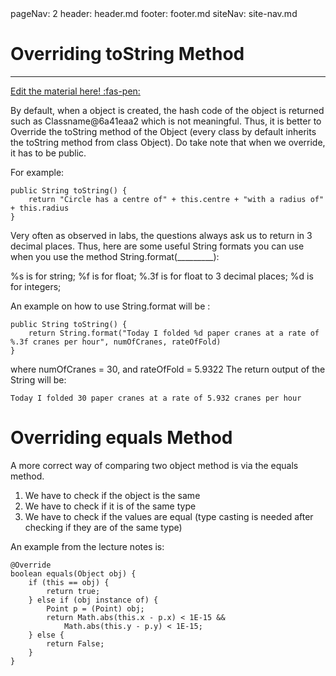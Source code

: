 <frontmatter>
  pageNav: 2
  header: header.md
  footer: footer.md
  siteNav: site-nav.md
</frontmatter>

<br> 

# Overriding toString Method
<hr>

<!-- DO NOT DELETE THIS LINK AND PLEASE WRITE BELOW THIS LINK-->
[Edit the material here! :fas-pen:](https://github.com/nus-cs2030/1920-s2/edit/master/contents/textbook/lecture02/overrideToString/overrideToString.md)
<!-- DO NOT DELETE THIS LINK AND PLEASE WRITE BELOW THIS LINK-->

By default, when a object is created, the hash code of the object is returned such as Classname@6a41eaa2 which is not meaningful. Thus, it is better to Override the toString method of the Object (every class by default inherits the toString method from class Object). Do take note that when we override, it has to be public.

For example:
```
public String toString() {
    return "Circle has a centre of" + this.centre + "with a radius of" + this.radius
}
```

Very often as observed in labs, the questions always ask us to return in 3 decimal places. Thus, here are some useful String formats you can use when you use the method String.format(_________):

%s is for string;
%f is for float;
%.3f is for float to 3 decimal places;
%d is for integers;

An example on how to use String.format will be :
``` 
public String toString() {
    return String.format("Today I folded %d paper cranes at a rate of %.3f cranes per hour", numOfCranes, rateOfFold)
}
```
where numOfCranes = 30, and rateOfFold = 5.9322
The return output of the String will be:
```
Today I folded 30 paper cranes at a rate of 5.932 cranes per hour
```

# Overriding equals Method
A more correct way of comparing two object method is via the equals method.
1. We have to check if the object is the same
2. We have to check if it is of the same type
3. We have to check if the values are equal (type casting is needed after checking if they are of the same type)

An example from the lecture notes is:
```
@Override
boolean equals(Object obj) {
    if (this == obj) {
        return true;
    } else if (obj instance of) {
        Point p = (Point) obj;
        return Math.abs(this.x - p.x) < 1E-15 &&
            Math.abs(this.y - p.y) < 1E-15;
    } else {
        return False;
    }
}
````

